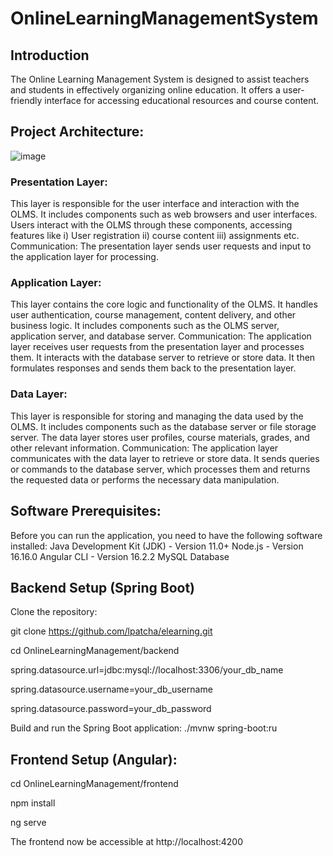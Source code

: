 # OnlineLearningManagementSystem

## Introduction
The Online Learning Management System is designed to assist teachers and students in effectively organizing online education. It offers a user-friendly interface for accessing educational resources and course content.

## Project Architecture:

![image](https://github.com/lpatcha/elearning/assets/146805651/0d3e1dfa-c9b2-49a0-9278-3f4b936c7ceb)

### Presentation Layer:
This layer is responsible for the user interface and interaction with the OLMS.
It includes components such as web browsers and user interfaces.
Users interact with the OLMS through these components, accessing features like 
i) User registration 
ii) course content 
iii) assignments etc.
Communication: The presentation layer sends user requests and input to the application layer for processing.

### Application Layer:
This layer contains the core logic and functionality of the OLMS.
It handles user authentication, course management, content delivery, and other business logic.
It includes components such as the OLMS server, application server, and database server.
Communication: The application layer receives user requests from the presentation layer and processes them. It interacts with the database server to retrieve or store data. It then formulates responses and sends them back to the presentation layer.

### Data Layer:
This layer is responsible for storing and managing the data used by the OLMS.
It includes components such as the database server or file storage server.
The data layer stores user profiles, course materials, grades, and other relevant information.
Communication: The application layer communicates with the data layer to retrieve or store data. It sends queries or commands to the database server, which processes them and returns the requested data or performs the necessary data manipulation.

## Software Prerequisites:
Before you can run the application, you need to have the following software installed:
Java Development Kit (JDK) - Version 11.0+
Node.js - Version 16.16.0
Angular CLI - Version 16.2.2
MySQL Database


## Backend Setup (Spring Boot)
Clone the repository:

git clone https://github.com/lpatcha/elearning.git

cd OnlineLearningManagement/backend

spring.datasource.url=jdbc:mysql://localhost:3306/your_db_name

spring.datasource.username=your_db_username

spring.datasource.password=your_db_password

Build and run the Spring Boot application: ./mvnw spring-boot:ru

## Frontend Setup (Angular):
cd OnlineLearningManagement/frontend

npm install

ng serve

The frontend now be accessible at http://localhost:4200


